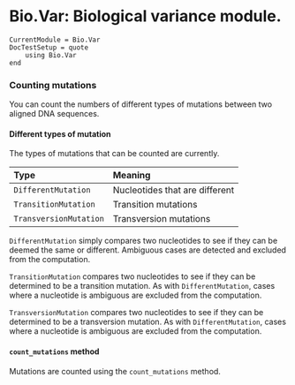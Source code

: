 # Bio.Var: Biological variance module.

```@meta
CurrentModule = Bio.Var
DocTestSetup = quote
    using Bio.Var
end
```

### Counting mutations

You can count the numbers of different types of mutations between two aligned
DNA sequences.

#### Different types of mutation

The types of mutations that can be counted are currently.

| Type                   | Meaning                                 |
| :--------------------- | :-------------------------------------- |
| `DifferentMutation`    | Nucleotides that are different          |
| `TransitionMutation`   | Transition mutations                    |
| `TransversionMutation` | Transversion mutations                  |

`DifferentMutation` simply compares two nucleotides to see if they can be deemed
the same or different. Ambiguous cases are detected and excluded from the
computation.

`TransitionMutation` compares two nucleotides to see if they can be determined
to be a transition mutation.
As with `DifferentMutation`, cases where a nucleotide is ambiguous are excluded
from the computation.

`TransversionMutation` compares two nucleotides to see if they can be determined
to be a transversion mutation.
As with `DifferentMutation`, cases where a nucleotide is ambiguous are excluded
from the computation.

#### `count_mutations` method

Mutations are counted using the `count_mutations` method.
